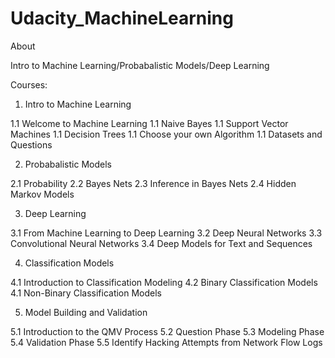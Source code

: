 # Udacity_MachineLearning
About

Intro to Machine Learning/Probabalistic Models/Deep Learning

Courses:
1. Intro to Machine Learning

1.1 Welcome to Machine Learning
1.1 Naive Bayes
1.1 Support Vector Machines
1.1 Decision Trees
1.1 Choose your own Algorithm
1.1 Datasets and Questions

2. Probabalistic Models

2.1 Probability
2.2 Bayes Nets
2.3 Inference in Bayes Nets
2.4 Hidden Markov Models

3. Deep Learning

3.1 From Machine Learning to Deep Learning
3.2 Deep Neural Networks
3.3 Convolutional Neural Networks
3.4 Deep Models for Text and Sequences

4. Classification Models

4.1 Introduction to Classification Modeling
4.2 Binary Classification Models
4.1 Non-Binary Classification Models

5. Model Building and Validation	

5.1 Introduction to the QMV Process
5.2 Question Phase
5.3 Modeling Phase
5.4 Validation Phase
5.5 Identify Hacking Attempts from Network Flow Logs
